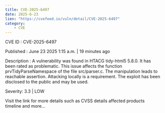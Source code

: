 ```yaml
---
title: CVE-2025-6497
date: 2025-6-23
lien: "https://cvefeed.io/vuln/detail/CVE-2025-6497"
category:
    - CVE
---
```


CVE ID : CVE-2025-6497

Published :  June 23
2025
1:15 a.m. | 19 minutes ago

Description : A vulnerability was found in HTACG tidy-html5 5.8.0. It has been rated as problematic. This issue affects the function prvTidyParseNamespace of the file src/parser.c. The manipulation leads to reachable assertion. Attacking locally is a requirement. The exploit has been disclosed to the public and may be used.

Severity: 3.3 | LOW

Visit the link for more details
such as CVSS details
affected products
timeline
and more...

